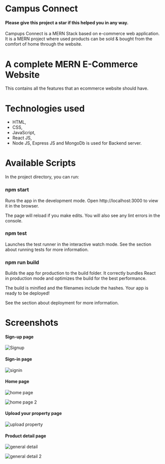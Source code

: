 # Campus Connect

#### Please give this project a star if this helped you in any way.

Campups Connect is a MERN Stack based on e-commerce web application. It is a MERN project where used products can be sold & bought from the comfort of home through the website.

# A complete MERN E-Commerce Website

This contains all the features that an ecommerce website should have.

# Technologies used
* HTML, 
* CSS, 
* JavaScript, 
* React JS, 
* Node JS, Express JS and MongoDb is used for Backend server.

# Available Scripts
In the project directory, you can run:

### npm start
Runs the app in the development mode.
Open http://localhost:3000 to view it in the browser.

The page will reload if you make edits.
You will also see any lint errors in the console.

### npm test
Launches the test runner in the interactive watch mode.
See the section about running tests for more information.

### npm run build
Builds the app for production to the build folder.
It correctly bundles React in production mode and optimizes the build for the best performance.

The build is minified and the filenames include the hashes.
Your app is ready to be deployed!

See the section about deployment for more information.

# Screenshots

#### Sign-up page
![Signup](https://user-images.githubusercontent.com/108665278/179986501-35f141a6-d2fe-49b2-834e-4a65c079f5e0.png)

#### Sign-in page
![signin](https://user-images.githubusercontent.com/108665278/179986562-75af79c2-573c-4a55-b76c-d5567a12e061.png)

#### Home page
![home page](https://user-images.githubusercontent.com/108665278/179986618-93cb7be9-ad60-4caa-ab75-d4477b59ebb7.png)

![home page 2](https://user-images.githubusercontent.com/108665278/179986648-0630220e-0caa-47ae-bab9-20790c48f31e.png)

#### Upload your property page
![upload property](https://user-images.githubusercontent.com/108665278/179986771-66fa23eb-2a64-467b-9a67-398b13ef8f35.png)

#### Product detail page
![general detail](https://user-images.githubusercontent.com/108665278/179986857-b051ab4e-695b-49f4-8273-dff740c9db78.png)

![general detail 2](https://user-images.githubusercontent.com/108665278/179986902-86ad9fbe-d667-4d5f-8be0-f6131dacabbf.png)

